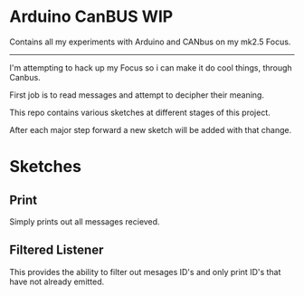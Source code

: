 # Arduino CanBUS WIP
Contains all my experiments with Arduino and CANbus on my mk2.5 Focus.

---

I'm attempting to hack up my Focus so i can make it do cool things, through Canbus.

First job is to read messages and attempt to decipher their meaning.

This repo contains various sketches at different stages of this project.

After each major step forward a new sketch will be added with that change.

# Sketches

## Print
Simply prints out all messages recieved.

## Filtered Listener
This provides the ability to filter out mesages ID's and only print ID's that have not already emitted.